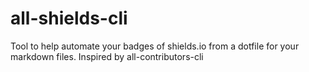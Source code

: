 # all-shields-cli
 Tool to help automate your badges of shields.io from a dotfile for your markdown files. Inspired by all-contributors-cli

